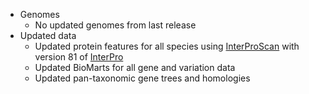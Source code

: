 
- Genomes
	- No updated genomes from last release
- Updated data
	- Updated protein features for all species using [InterProScan](http://www.ebi.ac.uk/interpro/search/sequence-search) with version 81 of [InterPro](https://www.ebi.ac.uk/interpro/)
	- Updated BioMarts for all gene and variation data
	- Updated pan-taxonomic gene trees and homologies
